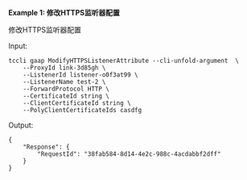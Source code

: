 **Example 1: 修改HTTPS监听器配置**

修改HTTPS监听器配置

Input: 

```
tccli gaap ModifyHTTPSListenerAttribute --cli-unfold-argument  \
    --ProxyId link-3d85gh \
    --ListenerId listener-o0f3at99 \
    --ListenerName test-2 \
    --ForwardProtocol HTTP \
    --CertificateId string \
    --ClientCertificateId string \
    --PolyClientCertificateIds casdfg
```

Output: 
```
{
    "Response": {
        "RequestId": "38fab584-8d14-4e2c-988c-4acdabbf2dff"
    }
}
```

